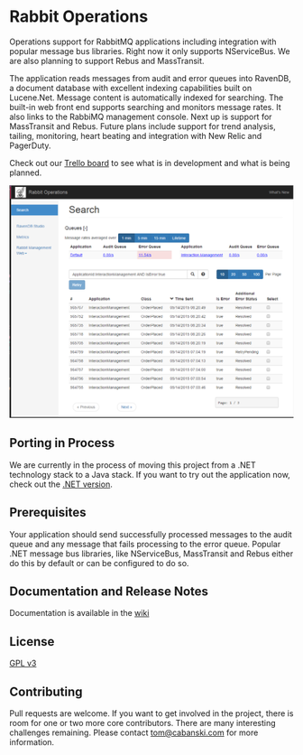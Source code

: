 # Rabbit Operations

Operations support for RabbitMQ applications including integration with popular
message bus libraries.  Right now it only supports NServiceBus.  We are also planning to support Rebus and MassTransit.

The application reads messages from audit and error queues into
RavenDB, a document database with excellent indexing capabilities built
on Lucene.Net. Message content is automatically indexed for searching. The built-in web front end supports
searching and monitors message rates. It also links to the RabbiMQ management console. Next up is support for MassTransit and Rebus.
Future plans include support for trend analysis, tailing, monitoring, heart beating and integration with New Relic and PagerDuty.

Check out our [Trello board](https://trello.com/b/m0ZLn5d7/rabbitoperations) to see what is in development and what is being planned.

![Screen](/docs/images/screenshot.png?raw=true "Screenshot")

## Porting in Process

We are currently in the process of moving this project from a .NET technology stack to a Java stack.  If you want to try out
the application now, check out the [.NET version](http://rabbitoperations.southsidesoft.com/).

## Prerequisites

Your application should send successfully processed messages to the audit queue and any message that fails processing to the error queue.
Popular .NET message bus libraries, like NServiceBus, MassTransit and Rebus either do this by default or can be configured to do so.


## Documentation and Release Notes

Documentation is available in the [wiki](https://github.com/SouthsideSoftware/RabbitOperations/wiki)

## License

[GPL v3](http://www.gnu.org/licenses/gpl-3.0.txt)


## Contributing

Pull requests are welcome. If you want to get involved in the project,
there is room for one or two more core contributors. There are many interesting challenges remaining.
Please contact tom@cabanski.com for more information.